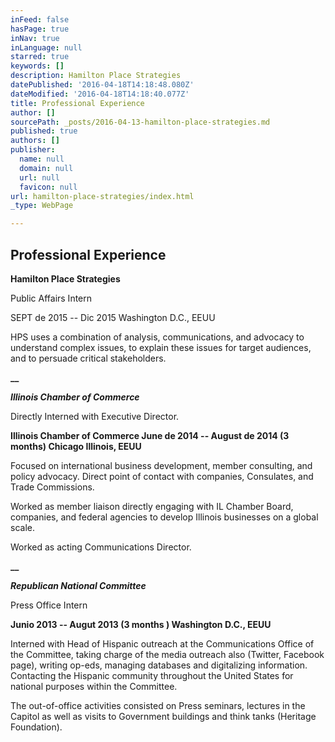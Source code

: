 ```yaml
---
inFeed: false
hasPage: true
inNav: true
inLanguage: null
starred: true
keywords: []
description: Hamilton Place Strategies
datePublished: '2016-04-18T14:18:48.080Z'
dateModified: '2016-04-18T14:18:40.077Z'
title: Professional Experience
author: []
sourcePath: _posts/2016-04-13-hamilton-place-strategies.md
published: true
authors: []
publisher:
  name: null
  domain: null
  url: null
  favicon: null
url: hamilton-place-strategies/index.html
_type: WebPage

---
```

## Professional Experience

**Hamilton Place Strategies**

Public Affairs Intern

SEPT de 2015 -- Dic 2015 Washington D.C., EEUU

HPS uses a combination of analysis, communications, and advocacy to understand complex issues, to explain these issues for target audiences, and to persuade critical stakeholders. 

**__**

**_Illinois Chamber of Commerce_**

Directly Interned with Executive Director.

**Illinois Chamber of Commerce June de 2014 -- August de 2014 (3 months) Chicago Illinois, EEUU**

Focused on international business development, member consulting, and policy advocacy. Direct point of contact with companies, Consulates, and Trade Commissions.

Worked as member liaison directly engaging with IL Chamber Board, companies, and federal agencies to develop Illinois businesses on a global scale.

Worked as acting Communications Director.

**__**

**_Republican National Committee_**

Press Office Intern

****Junio 2013 -- Augut 2013 (3 months ) Washington D.C., EEUU****

Interned with Head of Hispanic outreach at the Communications Office of the Committee, taking charge of the media outreach also (Twitter, Facebook page), writing op-eds, managing databases and digitalizing information. Contacting the Hispanic community throughout the United States for national purposes within the Committee. 

The out-of-office activities consisted on Press seminars, lectures in the Capitol as well as visits to Government buildings and think tanks (Heritage Foundation).